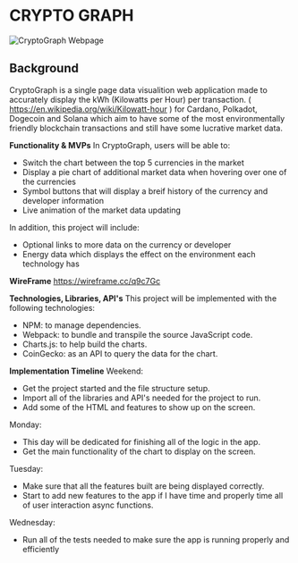 # CRYPTO GRAPH #

![CryptoGraph Webpage](file:///Users/duncanmurch/Desktop/Screen%20Shot%202022-06-10%20at%2010.30.20%20AM.png "CryptoGraph Webpage")

## Background ##
CryptoGraph is a single page data visualition web application made to accurately
display the kWh (Kilowatts per Hour) per transaction. ( https://en.wikipedia.org/wiki/Kilowatt-hour )
for Cardano, Polkadot, Dogecoin and Solana which aim to have some of the most
environmentally friendly blockchain transactions and still have some lucrative
market data.

**Functionality & MVPs**
In CryptoGraph, users will be able to:
  - Switch the chart between the top 5 currencies in the market
  - Display a pie chart of additional market data when hovering over one of the 
  currencies
  - Symbol buttons that will display a breif history of the currency and 
  developer information
  - Live animation of the market data updating

In addition, this project will include:
  - Optional links to more data on the currency or developer
  - Energy data which displays the effect on the environment each technology has

**WireFrame**
https://wireframe.cc/q9c7Gc

**Technologies, Libraries, API's**
This project will be implemented with the following technologies:
- NPM: to manage dependencies.
- Webpack: to bundle and transpile the source JavaScript code.
- Charts.js: to help build the charts.
- CoinGecko: as an API to query the data for the chart.

**Implementation Timeline**
Weekend:
  - Get the project started and the file structure setup.
  - Import all of the libraries and API's needed for the project to run.
  - Add some of the HTML and features to show up on the screen.

Monday:
  - This day will be dedicated for finishing all of the logic in the app.
  - Get the main functionality of the chart to display on the screen.

Tuesday:
  - Make sure that all the features built are being displayed correctly.
  - Start to add new features to the app if I have time and properly time all of
  user interaction async functions.

Wednesday:
  - Run all of the tests needed to make sure the app is running properly and 
  efficiently


